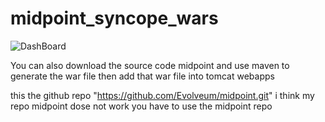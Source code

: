 # midpoint_syncope_wars
![DashBoard ](../master/midpoint/dashboard.png)

You can also download the source code midpoint and use maven to generate the war file then add that war file into tomcat webapps

this the github repo  "https://github.com/Evolveum/midpoint.git" i think my repo midpoint dose not work you have to use the midpoint repo

 
